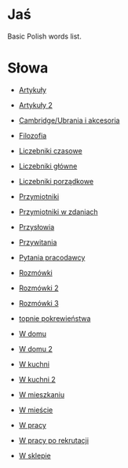 Jaś
===

Basic Polish words list.

# Słowa

* [Artykuły](</Jaś/Słowa/Artykuły.txt>)

* [Artykuły 2](</Jaś/Słowa/Artykuły 2.txt>)

* [Cambridge/Ubrania i akcesoria](</Jaś/Słowa/Cambridge/Ubrania i akcesoria.txt>)

* [Filozofia](</Jaś/Słowa/Filozofia.txt>)

* [Liczebniki czasowe](</Jaś/Słowa/Liczebniki czasowe.txt>)

* [Liczebniki główne](</Jaś/Słowa/Liczebniki główne.txt>)

* [Liczebniki porządkowe](</Jaś/Słowa/Liczebniki porządkowe.txt>)

* [Przymiotniki](</Jaś/Słowa/Przymiotniki.txt>)

* [Przymiotniki w zdaniach](</Jaś/Słowa/Przymiotniki w zdaniach.txt>)

* [Przysłowia](</Jaś/Słowa/Przysłowia.txt>)

* [Przywitania](</Jaś/Słowa/Przywitania.txt>)

* [Pytania pracodawcy](</Jaś/Słowa/Pytania pracodawcy.txt>)

* [Rozmówki](</Jaś/Słowa/Rozmówki.txt>)

* [Rozmówki 2](</Jaś/Słowa/Rozmówki 2.txt>)

* [Rozmówki 3](</Jaś/Słowa/Rozmówki 3.txt>)

* [topnie pokrewieństwa](</Jaś/Słowa/Stopnie pokrewieństwa.txt>)

* [W domu](</Jaś/Słowa/W domu.txt>)

* [W domu 2](</Jaś/Słowa/W domu 2.txt>)

* [W kuchni](</Jaś/Słowa/W kuchni.txt>)

* [W kuchni 2](</Jaś/Słowa/W kuchni 2.txt>)

* [W mieszkaniu](</Jaś/Słowa/W mieszkaniu.txt>)

* [W mieście](</Jaś/Słowa/W mieście.txt>)

* [W pracy](</Jaś/Słowa/W pracy.txt>)

* [W pracy po rekrutacji](</Jaś/Słowa/W pracy po rekrutacji.txt>)

* [W sklepie](</Jaś/Słowa/W sklepie.txt>)

